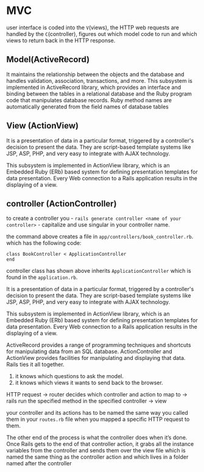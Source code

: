 # MVC

user interface is coded into the `V`(views), the HTTP web requests are handled by the `C`(controller), figures out which model code to run and which views to return back in the HTTP response.

## Model(ActiveRecord)

It maintains the relationship between the objects and the database and handles validation, association, transactions, and more.
This subsystem is implemented in ActiveRecord library, which provides an interface and binding between the tables in a relational database and the Ruby program code that manipulates database records. Ruby method names are automatically generated from the field names of database tables

## View (ActionView)

It is a presentation of data in a particular format, triggered by a controller's decision to present the data. They are script-based template systems like JSP, ASP, PHP, and very easy to integrate with AJAX technology.

This subsystem is implemented in ActionView library, which is an Embedded Ruby (ERb) based system for defining presentation templates for data presentation. Every Web connection to a Rails application results in the displaying of a view.

## controller (ActionController)

to create a controller you - `rails generate controller <name of your controller>` - capitalize and use singular in your controller name.

the command above creates a file in `app/controllers/book_controller.rb`.
which has the following code:

```text
class BookController < ApplicationController
end
```

controller class has shown above inherits `ApplicationController` which is found in the `application.rb`.

It is a presentation of data in a particular format, triggered by a controller's decision to present the data. They are script-based template systems like JSP, ASP, PHP, and very easy to integrate with AJAX technology.

This subsystem is implemented in ActionView library, which is an Embedded Ruby (ERb) based system for defining presentation templates for data presentation. Every Web connection to a Rails application results in the displaying of a view.

ActiveRecord provides a range of programming techniques and shortcuts for manipulating data from an SQL database. ActionController and ActionView provides facilities for manipulating and displaying that data. Rails ties it all together.

1. it knows which questions to ask the model.
2. it knows which views it wants to send back to the browser.

HTTP request -> router decides which controller and action to map to -> rails run the specified method in the specified controller -> view

your controller and its actions has to be named the same way you called them in your `routes.rb` file when you mapped a specific HTTP request to them.

The other end of the process is what the controller does when it’s done. Once Rails gets to the end of that controller action, it grabs all the instance variables from the controller and sends them over the view file which is named the same thing as the controller action and which lives in a folder named after the controller
